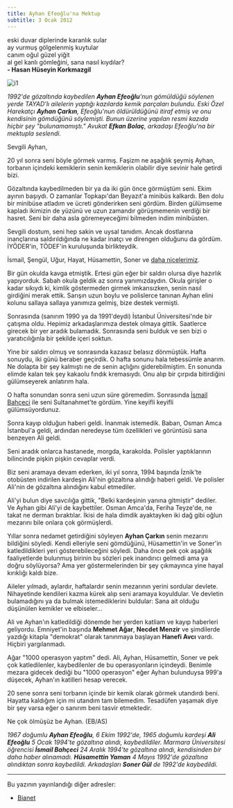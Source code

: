 ```yaml
---
title: Ayhan Efeoğlu'na Mektup
subtitle: 3 Ocak 2012
---
```




<p class="pl-4"><quote>
eski duvar diplerinde karanlık sular<br>
ay vurmuş gölgelenmiş kuytular<br>
canım oğul güzel yiğit<br>
al gel kanlı gömleğini, sana nasıl kıydılar?<br>
</quote>
<b>- Hasan Hüseyin Korkmazgil</b>
</p>

![i1](http://m.bianet.org/system/uploads/1/articles/spot_image/000/142/543/original/efkanbuyuk.jpg)

*1992'de gözaltında kaybedilen **Ayhan Efeoğlu**'nun gömüldüğü söylenen yerde TAYAD'lı ailelerin yaptığı kazılarda kemik parçaları bulundu. Eski Özel Harekatçı **Ayhan Çarkın**, Efeoğlu'nun öldürüldüğünü itiraf etmiş ve onu kendisinin gömdüğünü söylemişti. Bunun üzerine yapılan resmi kazıda hiçbir şey "bulunamamıştı." Avukat **Efkan Bolaç**, arkadaşı Efeoğlu'na bir mektupla seslendi.*

Sevgili Ayhan,

20 yıl sonra seni böyle görmek varmış. Faşizm ne aşağılık şeymiş Ayhan, torbanın içindeki kemiklerin senin kemiklerin olabilir diye sevinir hale getirdi bizi.

Gözaltında kaybedilmeden bir ya da iki gün önce görmüştüm seni. Ekim ayının başıydı. O zamanlar Topkapı'dan Beyazıt'a minibüs kalkardı. Ben dolu bir minibüse atladım ve ücreti gönderirken seni gördüm. Birden gülümseme kapladı ikimizin de yüzünü ve uzun zamandır görüşmemenin verdiği bir hasret. Seni bir daha asla göremeyeceğimi bilmeden indim minibüsten.

Sevgili dostum, seni hep sakin ve uysal tanıdım. Ancak dostlarına inançlarına saldırıldığında ne kadar inatçı ve direngen olduğunu da gördüm. İYÖDER'in, TÖDEF'in kuruluşunda birlikteydik.

İsmail, Şengül, Uğur, Hayat, Hüsamettin, Soner ve [daha nicelerimiz](http://www.bianet.org/bianet/insan-haklari/137843-bu-cinayetleri-kim-yargilayacak).

Bir gün okulda kavga etmiştik. Ertesi gün eğer bir saldırı olursa diye hazırlık yapıyorduk. Sabah okula geldik az sonra yanımızdaydın. Okula girişler o kadar sıkıydı ki, kimlik göstermeden girmek imkansızken, senin nasıl girdiğini merak ettik. Sarışın uzun boylu ve polislerce tanınan Ayhan elini kolunu sallaya sallaya yanımıza gelmiş, bize destek vermişti.

Sonrasında (sanırım 1990 ya da 1991'deydi) İstanbul Üniversitesi'nde bir çatışma oldu. Hepimiz arkadaşlarımıza destek olmaya gittik. Saatlerce girecek bir yer aradık bulamadık. Sonrasında seni bulduk ve sen bizi o yaratıcılığınla bir şekilde içeri soktun.

Yine bir saldırı olmuş ve sonrasında kazasız belasız dönmüştük. Hafta sonuydu, iki günü beraber geçirdik. O hafta sonunu hala tebessümle anarım. Ne dolapta bir şey kalmıştı ne de senin açlığını giderebilmiştim. En sonunda elimde kalan tek şey kakaolu fındık kremasıydı. Onu alıp bir çırpıda bitirdiğini gülümseyerek anlatırım hala.

O hafta sonundan sonra seni uzun süre göremedim. Sonrasında [İsmail Bahçeci](http://bianet.org/bianet/insan-haklari/135065-agar-neden-yargilanmiyor) ile seni Sultanahmet'te gördüm. Yine keyifli keyifli gülümsüyordunuz.

Sonra kayıp olduğun haberi geldi. İnanmak istemedik. Baban, Osman Amca İstanbul'a geldi, ardından neredeyse tüm özellikleri ve görüntüsü sana benzeyen Ali geldi.

Seni aradık onlarca hastanede, morgda, karakolda. Polisler yaptıklarının bilincinde pişkin pişkin cevaplar verdi.

Biz seni aramaya devam ederken, iki yıl sonra, 1994 başında İznik'te otobüsten indirilen kardeşin Ali'nin gözaltına alındığı haberi geldi. Ve polisler Ali'nin de gözaltına alındığını kabul etmediler.

Ali'yi bulun diye savcılığa gittik, "Belki kardeşinin yanına gitmiştir" dediler. Ve Ayhan gibi Ali'yi de kaybettiler. Osman Amca'da, Feriha Teyze'de, ne takat ne derman bıraktılar. İkisi de hala dimdik ayaktayken iki dağ gibi oğlun mezarını bile onlara çok görmüşlerdi.

Yıllar sonra nedamet getirdiğini söyleyen **Ayhan Çarkın** senin mezarını bildiğini söyledi. Kendi elleriyle seni gömdüğünü, Hüsamettin'in ve Soner'in katledildikleri yeri gösterebileceğini söyledi. Daha önce pek çok aşağılık faaliyetlerde bulunmuş birinin bu sözleri pek inandırıcı gelmedi ama ya doğru söylüyorsa? Ama yer göstermelerinden bir şey çıkmayınca yine hayal kırıklığı kaldı bize.

Aileler yılmadı, aylardır, haftalardır senin mezarının yerini sordular devlete. Nihayetinde kendileri kazma kürek alıp seni aramaya koyuldular. Ve devletin bulamadığını ya da bulmak istemediklerini buldular: Sana ait olduğu düşünülen kemikler ve elbiseler...

Ali ve Ayhan'ın katledildiği dönemde her yerden katliam ve kayıp haberleri geliyordu. Emniyet'in başında **Mehmet Ağar**, **Necdet Menzir** ve şimdilerde yazdığı kitapla "demokrat" olarak tanınmaya başlayan **Hanefi Avcı** vardı. Hiçbiri yargılanmadı.

Ağar "1000 operasyon yaptım" dedi. Ali, Ayhan, Hüsamettin, Soner ve pek çok katledilenler, kaybedilenler de bu operasyonların içindeydi. Benimle mezara gidecek dediği bu "1000 operasyon" eğer Ayhan bulunduysa 999'a düşecek, Ayhan'ın katilleri hesap verecek.

20 sene sonra seni torbanın içinde bir kemik olarak görmek utandırdı beni. Hayatta kaldığım için mi utandım tam bilemedim. Tesadüfen yaşamak diye bir şey varsa eğer o sanırım beni tasvir etmektedir.

Ne çok ölmüşüz be Ayhan. (EB/AS)

*1967 doğumlu **Ayhan Efeoğlu**, 6 Ekim 1992'de, 1965 doğumlu kardeşi **Ali Efeoğlu** 5 Ocak 1994'te gözaltına alındı, kaybedildiler. Marmara Üniversitesi öğrencisi **İsmail Bahçeci** 24 Aralık 1994'te gözaltına alındı, kendisinden bir daha haber alınamadı. **Hüsamettin Yaman** 4 Mayıs 1992'de gözaltına alındıktan sonra kaybedildi. Arkadaşları **Soner Gül** de 1992'de kaybedildi.*

<hr>
Bu yazının yayınlandığı diğer adresler:
<ul>
  <li>
    <a href="http://bianet.org/bianet/insan-haklari/142543-ayhan-efeoglu-na-mektup">
      Bianet
    </a>
  </li>
</ul>

